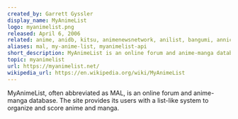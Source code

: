 ```yaml
---
created_by: Garrett Gyssler
display_name: MyAnimeList
logo: myanimelist.png
released: April 6, 2006
related: anime, anidb, kitsu, animenewsnetwork, anilist, bangumi, annict, crunchyroll
aliases: mal, my-anime-list, myanimelist-api
short_description: MyAnimeList is an online forum and anime-manga database.
topic: myanimelist
url: https://myanimelist.net/
wikipedia_url: https://en.wikipedia.org/wiki/MyAnimeList
---
```

MyAnimeList, often abbreviated as MAL, is an online forum and anime-manga database. The site provides its users with a list-like system to organize and score anime and manga.